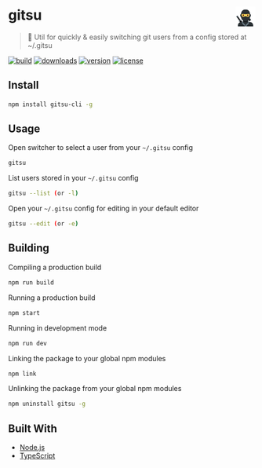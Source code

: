 # gitsu <img alt="Ninja Emoji" align="right" width=40 height=40 alt="Screenshot" src="./.github/ninja.svg">

> 🥷 Util for quickly & easily switching git users from a config stored at ~/.gitsu

[![build](https://github.com/jamieweavis/streaker/actions/workflows/build.yml/badge.svg?branch=main)](https://github.com/jamieweavis/streaker/actions)
[![downloads](https://img.shields.io/github/downloads/jamieweavis/streaker/total.svg)](https://github.com/jamieweavis/streaker/releases)
[![version](https://img.shields.io/github/release/jamieweavis/streaker.svg)](https://github.com/jamieweavis/streaker/releases)
[![license](https://img.shields.io/badge/license-MIT-blue.svg)](https://github.com/jamieweavis/streaker/blob/main/LICENSE)

## Install

```sh
npm install gitsu-cli -g
```

## Usage

Open switcher to select a user from your `~/.gitsu` config
```sh
gitsu
```

List users stored in your `~/.gitsu` config
```sh
gitsu --list (or -l)
```

Open your `~/.gitsu` config for editing in your default editor
```sh
gitsu --edit (or -e)
```

## Building

Compiling a production build
```sh
npm run build
```

Running a production build
```sh
npm start
```

Running in development mode
```sh
npm run dev
```

Linking the package to your global npm modules
```sh
npm link
```

Unlinking the package from your global npm modules
```sh
npm uninstall gitsu -g
```

## Built With

- [Node.js](https://nodejs.org/)
- [TypeScript](https://www.typescriptlang.org/)

